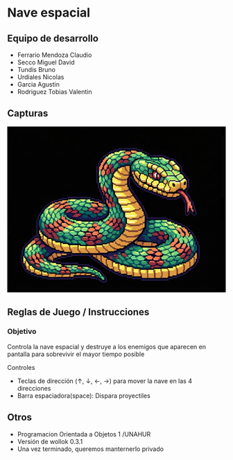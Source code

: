 # Nave espacial

## Equipo de desarrollo

- Ferrario Mendoza Claudio
- Secco Miguel David
- Tundis Bruno
- Urdiales Nicolas
- Garcia Agustin
- Rodriguez Tobias Valentin

## Capturas

![Serpiente](./assets/serpientejpg.jpg)

## Reglas de Juego / Instrucciones
### Objetivo
Controla la nave espacial y destruye a los enemigos que aparecen en pantalla para sobrevivir el mayor tiempo posible

Controles
- Teclas de dirección (↑, ↓, ←, →) para mover la nave en las 4 direcciones
- Barra espaciadora(space): Dispara proyectiles


## Otros

- Programacion Orientada a Objetos 1 /UNAHUR
- Versión de wollok 0.3.1
- Una vez terminado, queremos manternerlo privado


